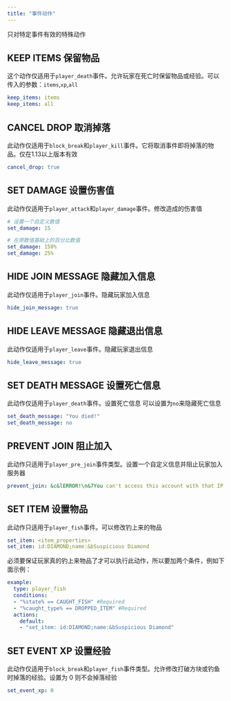 ```yaml
---
title: "事件动作"
---
```


只对特定事件有效的特殊动作

## KEEP ITEMS 保留物品
这个动作仅适用于`player_death`事件。允许玩家在死亡时保留物品或经验。可以传入的参数：`items`,`xp`,`all`
```yaml
keep_items: items
keep_items: all
```

## CANCEL DROP 取消掉落
此动作仅适用于`block_break`和`player_kill`事件。它将取消事件即将掉落的物品。仅在1.13以上版本有效
```yaml
cancel_drop: true
```

## SET DAMAGE 设置伤害值
此动作仅适用于`player_attack`和`player_damage`事件。修改造成的伤害值
```yaml
# 设置一个自定义数值
set_damage: 15

# 在原数值基础上的百分比数值
set_damage: 150%
set_damage: 25%
```

## HIDE JOIN MESSAGE 隐藏加入信息
此动作仅适用于`player_join`事件。隐藏玩家加入信息
```yaml
hide_join_message: true
```
## HIDE LEAVE MESSAGE 隐藏退出信息
此动作仅适用于`player_leave`事件。隐藏玩家退出信息
```yaml
hide_leave_message: true
```
## SET DEATH MESSAGE 设置死亡信息
此动作仅适用于`player_death`事件。设置死亡信息 可以设置为`no`来隐藏死亡信息
```yaml
set_death_message: "You died!"
set_death_message: no
```

## PREVENT JOIN 阻止加入
此动作只适用于`player_pre_join`事件类型。设置一个自定义信息并阻止玩家加入服务器
```yaml
prevent_join: &c&lERROR!\n&7You can't access this account with that IP.
```

## SET ITEM 设置物品
此动作只适用于`player_fish`事件。可以修改钓上来的物品
```yaml
set_item: <item_properties>
set_item: id:DIAMOND;name:&bSuspicious Diamond
```
必须要保证玩家真的钓上来物品了才可以执行此动作，所以要加两个条件，例如下面示例：
```yaml
example:
  type: player_fish
  conditions:
  - "%state% == CAUGHT_FISH" #Required
  - "%caught_type% == DROPPED_ITEM" #Required
  actions:
    default:
    - "set_item: id:DIAMOND;name:&bSuspicious Diamond"
```

## SET EVENT XP 设置经验
此动作仅适用于`block_break`和`player_fish`事件类型。允许修改打破方块或钓鱼时掉落的经验。设置为 0 则不会掉落经验
```yaml
set_event_xp: 0
```